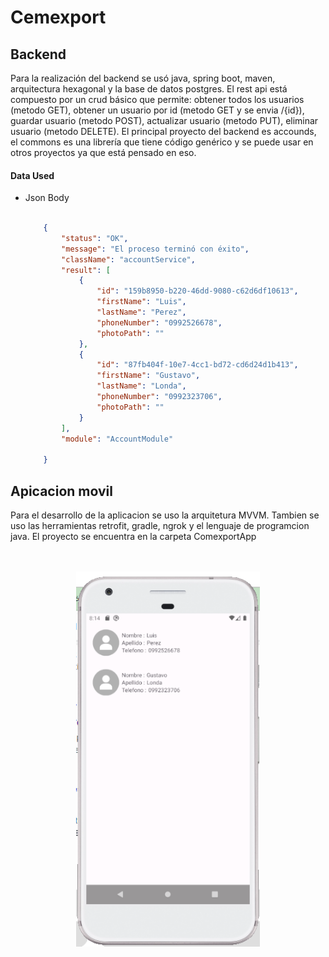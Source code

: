 # Cemexport
## Backend
Para la realización del backend se usó java, spring boot, maven, arquitectura hexagonal y la base de datos postgres. El rest api está compuesto por un crud básico que permite: obtener todos los usuarios (metodo GET), obtener un usuario por id (metodo GET y se envia /{id}), guardar usuario (metodo POST), actualizar usuario (metodo PUT), eliminar usuario (metodo DELETE). El principal proyecto del backend es accounds, el commons es una librería que tiene código genérico y se puede usar en otros proyectos ya que está pensado en eso.


####  Data Used

- Json Body
    ```json

        {
	        "status": "OK",
            "message": "El proceso terminó con éxito",
            "className": "accountService",
            "result": [
                {
                    "id": "159b8950-b220-46dd-9080-c62d6df10613",
                    "firstName": "Luis",
                    "lastName": "Perez",
                    "phoneNumber": "0992526678",
                    "photoPath": ""
                },
                {
                    "id": "87fb404f-10e7-4cc1-bd72-cd6d24d1b413",
                    "firstName": "Gustavo",
                    "lastName": "Londa",
                    "phoneNumber": "0992323706",
                    "photoPath": ""
                }
            ],
            "module": "AccountModule"

        }

    ```
    

## Apicacion movil
Para el desarrollo de la aplicacion se uso la arquitetura MVVM. Tambien se uso las herramientas retrofit, gradle, ngrok y el lenguaje de programcion java. 
El proyecto se encuentra en la carpeta ComexportApp
<code><br><br><br></code>
<code><p align="center"><img height="600" src="https://github.com/gustavolonda/comexport/blob/main/image/app_examp.PNG" title="app" style="display: block;margin-left: auto;margin-right: auto;"></p></code>